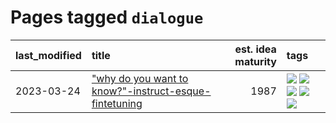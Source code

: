 # Pages tagged `dialogue`

|last_modified|title|est. idea maturity|tags
|:---|:---|---:|:---|
|2023-03-24|["why do you want to know?"-instruct-esque-fintetuning](../whydoyouwantoknow.md)|1987|[![](https://img.shields.io/badge/tag-aiethics-606780)](../tags/aiethics.md) [![](https://img.shields.io/badge/tag-alignment-9c3a4a)](../tags/alignment.md) [![](https://img.shields.io/badge/tag-dialogue-9a9fc4)](../tags/dialogue.md) [![](https://img.shields.io/badge/tag-models-6edb5)](../tags/models.md) [![](https://img.shields.io/badge/tag-wip-82d6e)](../tags/wip.md)|